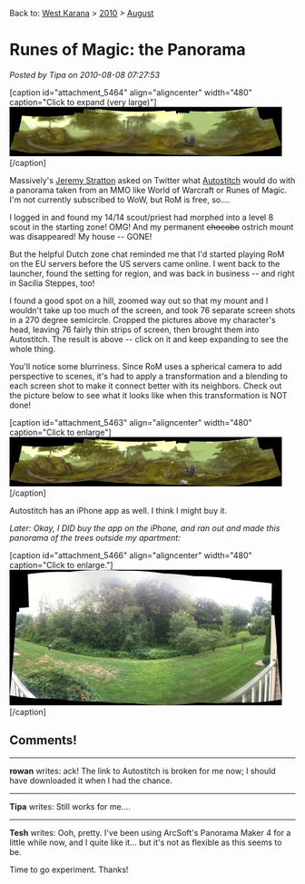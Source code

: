 Back to: [West Karana](/posts/westkarana.md) > [2010](/posts/2010/westkarana.md) > [August](./westkarana.md)
# Runes of Magic: the Panorama

*Posted by Tipa on 2010-08-08 07:27:53*

[caption id="attachment\_5464" align="aligncenter" width="480" caption="Click to expand (very large)"][![](../../../uploads/2010/08/pano1-480x87.jpg "Blended Panorama from the Sacilla Steppes")](../../../uploads/2010/08/pano1.jpg)[/caption]

Massively's [Jeremy Stratton](http://www.massively.com/bloggers/jeremy-stratton/) asked on Twitter what [Autostitch](http://cvlab.epfl.ch/~brown/autostitch/autostitch.html) would do with a panorama taken from an MMO like World of Warcraft or Runes of Magic. I'm not currently subscribed to WoW, but RoM is free, so....

I logged in and found my 14/14 scout/priest had morphed into a level 8 scout in the starting zone! OMG! And my permanent ~~chocobo~~ ostrich mount was disappeared! My house -- GONE!

But the helpful Dutch zone chat reminded me that I'd started playing RoM on the EU servers before the US servers came online. I went back to the launcher, found the setting for region, and was back in business -- and right in Sacilia Steppes, too!

I found a good spot on a hill, zoomed way out so that my mount and I wouldn't take up too much of the screen, and took 76 separate screen shots in a 270 degree semicircle. Cropped the pictures above my character's head, leaving 76 fairly thin strips of screen, then brought them into Autostitch. The result is above -- click on it and keep expanding to see the whole thing.

You'll notice some blurriness. Since RoM uses a spherical camera to add perspective to scenes, it's had to apply a transformation and a blending to each screen shot to make it connect better with its neighbors. Check out the picture below to see what it looks like when this transformation is NOT done!

[caption id="attachment\_5463" align="aligncenter" width="480" caption="Click to enlarge"][![](../../../uploads/2010/08/pano-480x87.jpg "Untransformed panorama")](../../../uploads/2010/08/pano.jpg)[/caption]

Autostitch has an iPhone app as well. I think I might buy it.

*Later: Okay, I DID buy the app on the iPhone, and ran out and made this panorama of the trees outside my apartment:*

[caption id="attachment\_5466" align="aligncenter" width="480" caption="Click to enlarge."][![](../../../uploads/2010/08/IMG_0067-480x239.jpg "Panorama of the trees outside my apartment, done with the iPhone Autostitch app.")](../../../uploads/2010/08/IMG_0067.jpg)[/caption]

## Comments!

---

**rowan** writes: ack! The link to Autostitch is broken for me now; I should have downloaded it when I had the chance.

---

**Tipa** writes: Still works for me....

---

**Tesh** writes: Ooh, pretty. I've been using ArcSoft's Panorama Maker 4 for a little while now, and I quite like it... but it's not as flexible as this seems to be.

Time to go experiment. Thanks!

